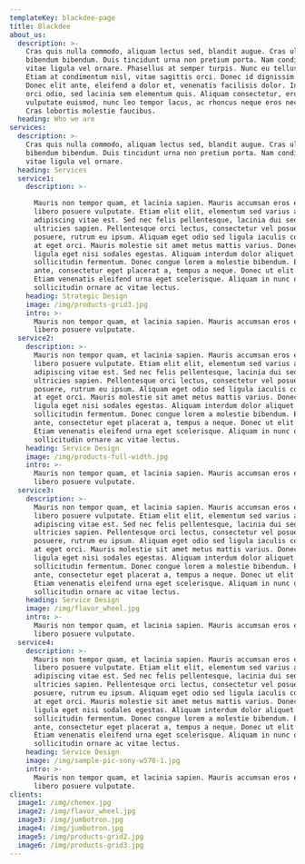 ```yaml
---
templateKey: blackdee-page
title: Blackdee
about_us:
  description: >-
    Cras quis nulla commodo, aliquam lectus sed, blandit augue. Cras ullamcorper
    bibendum bibendum. Duis tincidunt urna non pretium porta. Nam condimentum
    vitae ligula vel ornare. Phasellus at semper turpis. Nunc eu tellus tortor.
    Etiam at condimentum nisl, vitae sagittis orci. Donec id dignissim nunc.
    Donec elit ante, eleifend a dolor et, venenatis facilisis dolor. In feugiat
    orci odio, sed lacinia sem elementum quis. Aliquam consectetur, eros et
    vulputate euismod, nunc leo tempor lacus, ac rhoncus neque eros nec lacus.
    Cras lobortis molestie faucibus.
  heading: Who we are
services:
  description: >-
    Cras quis nulla commodo, aliquam lectus sed, blandit augue. Cras ullamcorper
    bibendum bibendum. Duis tincidunt urna non pretium porta. Nam condimentum
    vitae ligula vel ornare.
  heading: Services
  service1:
    description: >-

      Mauris non tempor quam, et lacinia sapien. Mauris accumsan eros eget
      libero posuere vulputate. Etiam elit elit, elementum sed varius at,
      adipiscing vitae est. Sed nec felis pellentesque, lacinia dui sed,
      ultricies sapien. Pellentesque orci lectus, consectetur vel posuere
      posuere, rutrum eu ipsum. Aliquam eget odio sed ligula iaculis consequat
      at eget orci. Mauris molestie sit amet metus mattis varius. Donec sit amet
      ligula eget nisi sodales egestas. Aliquam interdum dolor aliquet dolor
      sollicitudin fermentum. Donec congue lorem a molestie bibendum. Etiam nisi
      ante, consectetur eget placerat a, tempus a neque. Donec ut elit urna.
      Etiam venenatis eleifend urna eget scelerisque. Aliquam in nunc quis dui
      sollicitudin ornare ac vitae lectus.
    heading: Strategic Design
    image: /img/products-grid3.jpg
    intro: >-
      Mauris non tempor quam, et lacinia sapien. Mauris accumsan eros eget
      libero posuere vulputate.
  service2:
    description: >-
      Mauris non tempor quam, et lacinia sapien. Mauris accumsan eros eget
      libero posuere vulputate. Etiam elit elit, elementum sed varius at,
      adipiscing vitae est. Sed nec felis pellentesque, lacinia dui sed,
      ultricies sapien. Pellentesque orci lectus, consectetur vel posuere
      posuere, rutrum eu ipsum. Aliquam eget odio sed ligula iaculis consequat
      at eget orci. Mauris molestie sit amet metus mattis varius. Donec sit amet
      ligula eget nisi sodales egestas. Aliquam interdum dolor aliquet dolor
      sollicitudin fermentum. Donec congue lorem a molestie bibendum. Etiam nisi
      ante, consectetur eget placerat a, tempus a neque. Donec ut elit urna.
      Etiam venenatis eleifend urna eget scelerisque. Aliquam in nunc quis dui
      sollicitudin ornare ac vitae lectus.
    heading: Service Design
    image: /img/products-full-width.jpg
    intro: >-
      Mauris non tempor quam, et lacinia sapien. Mauris accumsan eros eget
      libero posuere vulputate.
  service3:
    description: >-
      Mauris non tempor quam, et lacinia sapien. Mauris accumsan eros eget
      libero posuere vulputate. Etiam elit elit, elementum sed varius at,
      adipiscing vitae est. Sed nec felis pellentesque, lacinia dui sed,
      ultricies sapien. Pellentesque orci lectus, consectetur vel posuere
      posuere, rutrum eu ipsum. Aliquam eget odio sed ligula iaculis consequat
      at eget orci. Mauris molestie sit amet metus mattis varius. Donec sit amet
      ligula eget nisi sodales egestas. Aliquam interdum dolor aliquet dolor
      sollicitudin fermentum. Donec congue lorem a molestie bibendum. Etiam nisi
      ante, consectetur eget placerat a, tempus a neque. Donec ut elit urna.
      Etiam venenatis eleifend urna eget scelerisque. Aliquam in nunc quis dui
      sollicitudin ornare ac vitae lectus.
    heading: Service Design
    image: /img/flavor_wheel.jpg
    intro: >-
      Mauris non tempor quam, et lacinia sapien. Mauris accumsan eros eget
      libero posuere vulputate.
  service4:
    description: >-
      Mauris non tempor quam, et lacinia sapien. Mauris accumsan eros eget
      libero posuere vulputate. Etiam elit elit, elementum sed varius at,
      adipiscing vitae est. Sed nec felis pellentesque, lacinia dui sed,
      ultricies sapien. Pellentesque orci lectus, consectetur vel posuere
      posuere, rutrum eu ipsum. Aliquam eget odio sed ligula iaculis consequat
      at eget orci. Mauris molestie sit amet metus mattis varius. Donec sit amet
      ligula eget nisi sodales egestas. Aliquam interdum dolor aliquet dolor
      sollicitudin fermentum. Donec congue lorem a molestie bibendum. Etiam nisi
      ante, consectetur eget placerat a, tempus a neque. Donec ut elit urna.
      Etiam venenatis eleifend urna eget scelerisque. Aliquam in nunc quis dui
      sollicitudin ornare ac vitae lectus.
    heading: Service Design
    image: /img/sample-pic-sony-w570-1.jpg
    intro: >-
      Mauris non tempor quam, et lacinia sapien. Mauris accumsan eros eget
      libero posuere vulputate.
clients:
  image1: /img/chemex.jpg
  image2: /img/flavor_wheel.jpg
  image3: /img/jumbotron.jpg
  image4: /img/jumbotron.jpg
  image5: /img/products-grid2.jpg
  image6: /img/products-grid3.jpg
---
```



